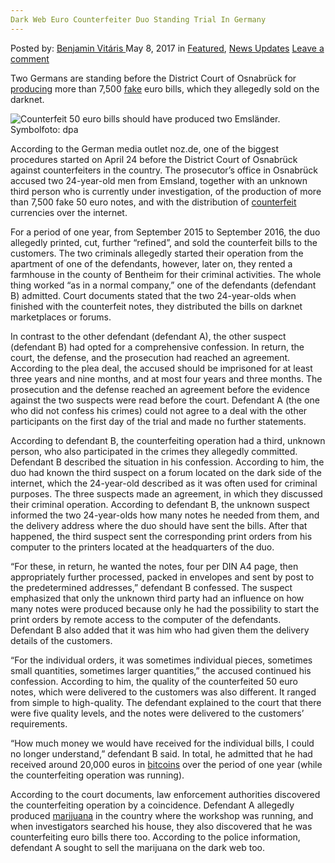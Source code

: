 ```yaml
---
Dark Web Euro Counterfeiter Duo Standing Trial In Germany
---
```

<article class="post-listing post-19699 post type-post status-publish format-standard has-post-thumbnail hentry category-deepdot-news category-news-updates tag-counterfeiter tag-dark tag-duo tag-euro tag-germany tag-standing tag-trial tag-web">
    <div class="post-inner">
        <span>Posted by: <a href="https://www.deepdotweb.com/author/benjaminvi/" title="">Benjamin Vitáris </a></span>
    <span>May 8, 2017</span>
    <span>in <a href="https://www.deepdotweb.com/category/deepdot-news/" rel="category tag">Featured</a>, <a href="https://www.deepdotweb.com/category/news-updates/" rel="category tag">News Updates</a></span>
    <span><a href="https://www.deepdotweb.com/2017/05/08/dark-web-euro-counterfeiter-duo-standing-trial-germany/#respond">Leave a comment</a></span>
    </p>
    <div class="clear"></div>
    <div class="entry">
    <p>Two Germans are standing before the District Court of Osnabrück for <a href="http://www.noz.de/lokales/lingen/artikel/885597/anklage-emslaender-produzierten-7500-falsche-fuenfziger">producing</a> more than 7,500 <a href="https://www.deepdotweb.com/tag/fake/">fake</a> euro bills, which they allegedly sold on the darknet.</p>
    <p><img class="wp-image-19707 aligncenter" src="https://www.deepdotweb.com/wp-content/uploads/2017/05/counterfeit-50-euro-bills-should-have-produced-two.jpeg" alt="Counterfeit 50 euro bills should have produced two Emsländer.  Symbolfoto: dpa" srcset="https://www.deepdotweb.com/wp-content/uploads/2017/05/counterfeit-50-euro-bills-should-have-produced-two.jpeg 800w, https://www.deepdotweb.com/wp-content/uploads/2017/05/counterfeit-50-euro-bills-should-have-produced-two-300x169.jpeg 300w" sizes="(max-width: 800px) 100vw, 800px" /></p>
    <p>According to the German media outlet noz.de, one of the biggest procedures started on April 24 before the District Court of Osnabrück against counterfeiters in the country. The prosecutor’s office in Osnabrück accused two 24-year-old men from Emsland, together with an unknown third person who is currently under investigation, of the production of more than 7,500 fake 50 euro notes, and with the distribution of <a href="https://www.deepdotweb.com/2017/04/24/two-austrians-sentenced-ordering-counterfeit-euro-notes-finance-drug-addictions/">counterfeit</a> currencies over the internet.</p>
    <p>For a period of one year, from September 2015 to September 2016, the duo allegedly printed, cut, further &#8220;refined&#8221;, and sold the counterfeit bills to the customers. The two criminals allegedly started their operation from the apartment of one of the defendants, however, later on, they rented a farmhouse in the county of Bentheim for their criminal activities. The whole thing worked &#8220;as in a normal company,&#8221; one of the defendants (defendant B) admitted. Court documents stated that the two 24-year-olds when finished with the counterfeit notes, they distributed the bills on darknet marketplaces or forums.</p>
    <p>In contrast to the other defendant (defendant A), the other suspect (defendant B) had opted for a comprehensive confession. In return, the court, the defense, and the prosecution had reached an agreement. According to the plea deal, the accused should be imprisoned for at least three years and nine months, and at most four years and three months. The prosecution and the defense reached an agreement before the evidence against the two suspects were read before the court. Defendant A (the one who did not confess his crimes) could not agree to a deal with the other participants on the first day of the trial and made no further statements.</p>
    <p>According to defendant B, the counterfeiting operation had a third, unknown person, who also participated in the crimes they allegedly committed. Defendant B described the situation in his confession. According to him, the duo had known the third suspect on a forum located on the dark side of the internet, which the 24-year-old described as it was often used for criminal purposes. The three suspects made an agreement, in which they discussed their criminal operation. According to defendant B, the unknown suspect informed the two 24-year-olds how many notes he needed from them, and the delivery address where the duo should have sent the bills. After that happened, the third suspect sent the corresponding print orders from his computer to the printers located at the headquarters of the duo.</p>
    <p>“For these, in return, he wanted the notes, four per DIN A4 page, then appropriately further processed, packed in envelopes and sent by post to the predetermined addresses,” defendant B confessed. The suspect emphasized that only the unknown third party had an influence on how many notes were produced because only he had the possibility to start the print orders by remote access to the computer of the defendants. Defendant B also added that it was him who had given them the delivery details of the customers.</p>
    <p>“For the individual orders, it was sometimes individual pieces, sometimes small quantities, sometimes larger quantities,” the accused continued his confession. According to him, the quality of the counterfeited 50 euro notes, which were delivered to the customers was also different. It ranged from simple to high-quality. The defendant explained to the court that there were five quality levels, and the notes were delivered to the customers’ requirements.</p>
    <p>“How much money we would have received for the individual bills, I could no longer understand,” defendant B said. In total, he admitted that he had received around 20,000 euros in <a href="https://www.deepdotweb.com/tag/bitcoin/">bitcoins</a> over the period of one year (while the counterfeiting operation was running).</p>
    <p><a id="post-19699-_gjdgxs"></a> According to the court documents, law enforcement authorities discovered the counterfeiting operation by a coincidence. Defendant A allegedly produced <a href="https://www.deepdotweb.com/2017/04/17/four-admit-guilt-marijuana-conspiracy/">marijuana</a> in the country where the workshop was running, and when investigators searched his house, they also discovered that he was counterfeiting euro bills there too. According to the police information, defendant A sought to sell the marijuana on the dark web too.</p>
    </div>
    <span style="display:none"><a href="https://www.deepdotweb.com/tag/counterfeiter/" rel="tag">counterfeiter</a> <a href="https://www.deepdotweb.com/tag/dark/" rel="tag">dark</a> <a href="https://www.deepdotweb.com/tag/duo/" rel="tag">duo</a> <a href="https://www.deepdotweb.com/tag/euro/" rel="tag">euro</a> <a href="https://www.deepdotweb.com/tag/germany/" rel="tag">germany</a> <a href="https://www.deepdotweb.com/tag/standing/" rel="tag">standing</a> <a href="https://www.deepdotweb.com/tag/trial/" rel="tag">trial</a> <a href="https://www.deepdotweb.com/tag/web/" rel="tag">web</a></span> <span style="display:none" class="updated">2017-05-08</span>
    <div style="display:none" class="vcard author" itemprop="author" itemscope itemtype="http://schema.org/Person"><strong class="fn" itemprop="name"><a href="https://www.deepdotweb.com/author/benjaminvi/" title="Posts by Benjamin Vitáris" rel="author">Benjamin Vitáris</a></strong></div>
    </div>
</article>

